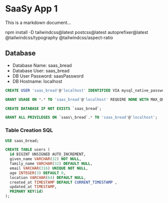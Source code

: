 # SaaSy App 1

This is a markdown document...

npm install -D tailwindcss@latest postcss@latest autoprefixer@latest @tailwindcss/typography @tailwindcss/aspect-ratio
## Database

- Database Name:    saas_bread
- Database User:    saas_bread
- DB User Password: saasPassword
- DB Hostname:      localhost

```sql
CREATE USER 'saas_bread'@'localhost' IDENTIFIED VIA mysql_native_password USING 'saasPassword';

GRANT USAGE ON *.* TO 'saas_bread'@'localhost' REQUIRE NONE WITH MAX_QUERIES_PER_HOUR 0 MAX_CONNECTIONS_PER_HOUR 0 MAX_UPDATES_PER_HOUR 0 MAX_USER_CONNECTIONS 0;

CREATE DATABASE IF NOT EXISTS `saas_bread`;

GRANT ALL PRIVILEGES ON `saas\_bread`.* TO 'saas_bread'@'localhost';
```

### Table Creation SQL

```sql
USE saas_bread;

CREATE TABLE users (
  id BIGINT UNSIGNED AUTO_INCREMENT,
  given_name VARCHAR(32) NOT NULL,
  family_name VARCHAR(32) DEFAULT NULL,
  email VARCHAR(316) UNIQUE NOT NULL,
  age INTEGER(3) DEFAULT 0,
  location VARCHAR(64) DEFAULT NULL,
  created_at TIMESTAMP DEFAULT CURRENT_TIMESTAMP ,
  updated_at TIMESTAMP,
  PRIMARY KEY(id)
);
```
